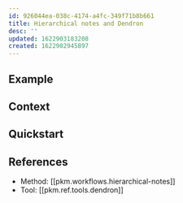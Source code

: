 ```yaml
---
id: 926044ea-038c-4174-a4fc-349f71b8b661
title: Hierarchical notes and Dendron
desc: ''
updated: 1622903183208
created: 1622902945897
---
```



## Example

## Context

## Quickstart

## References

- Method: [[pkm.workflows.hierarchical-notes]]
- Tool: [[pkm.ref.tools.dendron]]
